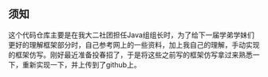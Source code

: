 ## 须知
这个代码仓库主要是在我大二社团担任Java组组长时，为了给下一届学弟学妹们更好的理解框架部分时，自己参考网上的一些资料，加上我自己的理解，手动实现的框架仿写。刚好最近准备投春招了，于是将这些之前写的框架仿写拿过来熟悉一下，重新实现一下，并上传到了github上。
